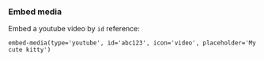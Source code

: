 ### Embed media

Embed a youtube video by `id` reference:

`embed-media(type='youtube', id='abc123', icon='video', placeholder='My cute kitty')`
